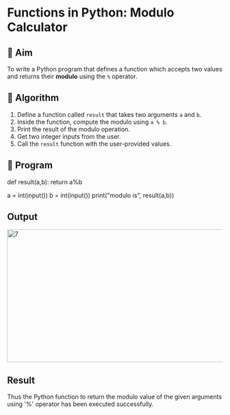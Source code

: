 # Functions in Python: Modulo Calculator

## 🎯 Aim
To write a Python program that defines a function which accepts two values and returns their **modulo** using the `%` operator.

## 🧠 Algorithm
1. Define a function called `result` that takes two arguments `a` and `b`.
2. Inside the function, compute the modulo using `a % b`.
3. Print the result of the modulo operation.
4. Get two integer inputs from the user.
5. Call the `result` function with the user-provided values.

## 🧾 Program

def result(a,b):
    return a%b
    
a = int(input())
b = int(input())
print("modulo is", result(a,b))

## Output
<img width="680" height="309" alt="7" src="https://github.com/user-attachments/assets/e0cbd236-c9b2-4b16-9d7a-46677fa63e25" />

## Result
Thus the Python function to return the modulo value of the given arguments using '%' operator has been executed successfully.
